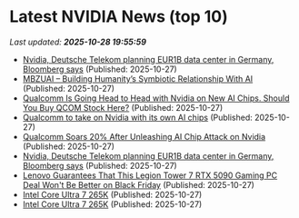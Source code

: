 # Latest NVIDIA News (top 10)
_Last updated: **2025-10-28 19:55:59**_

- [Nvidia, Deutsche Telekom planning EUR1B data center in Germany, Bloomberg says](https://thefly.com/permalinks/entry.php/id4221824/NVDA;DTEGY;SAP-Nvidia-Deutsche-Telekom-planning-EURB-data-center-in-Germany-Bloomberg-says) (Published: 2025-10-27)
- [MBZUAI – Building Humanity’s Symbiotic Relationship With AI](https://www.forbes.com/sites/bryanpenprase/2025/10/27/mbzuai--building-humanitys-symbiotic-relationship-with-ai/) (Published: 2025-10-27)
- [Qualcomm Is Going Head to Head with Nvidia on New AI Chips. Should You Buy QCOM Stock Here?](https://biztoc.com/x/69a8b02a3083f9e6) (Published: 2025-10-27)
- [Qualcomm to take on Nvidia with its own AI chips](https://biztoc.com/x/526b52ba661e54e6) (Published: 2025-10-27)
- [Qualcomm Soars 20% After Unleashing AI Chip Attack on Nvidia](https://finance.yahoo.com/news/qualcomm-soars-20-unleashing-ai-193102888.html) (Published: 2025-10-27)
- [Nvidia, Deutsche Telekom planning EUR1B data center in Germany, Bloomberg says](https://thefly.com/permalinks/entry.php/id4221814/NVDA;DTEGY-Nvidia-Deutsche-Telekom-planning-EURB-data-center-in-Germany-Bloomberg-says) (Published: 2025-10-27)
- [Lenovo Guarantees That This Legion Tower 7 RTX 5090 Gaming PC Deal Won't Be Better on Black Friday](https://www.ign.com/articles/lenovo-legion-tower-7-gaming-pc-deal-black-friday-price-guarantee) (Published: 2025-10-27)
- [Intel Core Ultra 7 265K](https://uk.pcmag.com/processors/160947/intel-core-ultra-7-265k) (Published: 2025-10-27)
- [Intel Core Ultra 7 265K](https://me.pcmag.com/en/processors/33133/intel-core-ultra-7-265k) (Published: 2025-10-27)
